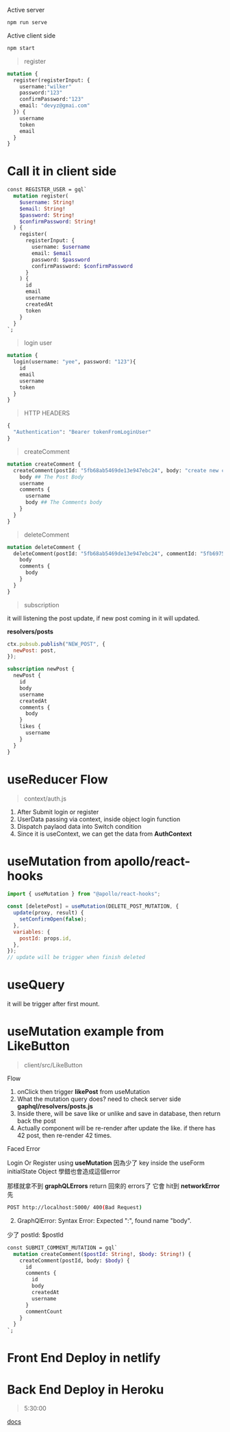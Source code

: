 Active server

```bash
npm run serve
```

Active client side

```bash
npm start
```

> register

```graphql
mutation {
  register(registerInput: {
    username:"wilker"
    password:"123"
    confirmPassword:"123"
    email: "devyz@gmai.com"
  }) {
    username
    token
    email
  }
}
```

# Call it in client side

```graphql
const REGISTER_USER = gql`
  mutation register(
    $username: String!
    $email: String!
    $password: String!
    $confirmPassword: String!
  ) {
    register(
      registerInput: {
        username: $username
        email: $email
        password: $password
        confirmPassword: $confirmPassword
      }
    ) {
      id
      email
      username
      createdAt
      token
    }
  }
`;
```


> login user

```graphql
mutation {
  login(username: "yee", password: "123"){
    id
    email
    username
    token
  }
}
```

> HTTP HEADERS

```graphql
{
  "Authentication": "Bearer tokenFromLoginUser"
}
```

> createComment
```graphql
mutation createComment {
  createComment(postId: "5fb68ab5469de13e947ebc24", body: "create new comment 01") {
    body ## The Post Body
    username
    comments {
      username
      body ## The Comments body
    }
  }
}
```

> deleteComment

```graphql
mutation deleteComment {
  deleteComment(postId: "5fb68ab5469de13e947ebc24", commentId: "5fb69750d43b384408dd8f22") {
    body
    comments {
      body
    }
  }
}
```

> subscription

it will listening the post update, if new post coming in it will updated.

**resolvers/posts**
```javascript
ctx.pubsub.publish("NEW_POST", {
  newPost: post,
});
```

```graphql
subscription newPost {
  newPost {
    id
    body
    username
    createdAt
    comments {
      body
    }
    likes {
      username
    }
  }
}
```

# useReducer Flow

> context/auth.js

1. After Submit login or register
2. UserData passing via context, inside object login function
3. Dispatch paylaod data into Switch condition
4. Since it is useContext, we can get the data from **AuthContext**


# useMutation from apollo/react-hooks

```javascript
import { useMutation } from "@apollo/react-hooks";

const [deletePost] = useMutation(DELETE_POST_MUTATION, {
  update(proxy, result) {
    setConfirmOpen(false);
  },
  variables: {
    postId: props.id,
  },
});
// update will be trigger when finish deleted
```

# useQuery

it will be trigger after first mount.

# useMutation example from LikeButton

> client/src/LikeButton

Flow
1. onClick then trigger **likePost** from useMutation
2. What the mutation query does? need to check server side **gaphql/resolvers/posts.js**
3. Inside there, will be save like or unlike and save in database, then return back the post
4. Actually component will be re-render after update the like. if there has 42 post, then re-render 42 times.


Faced Error

Login Or Register using **useMutation** 因為少了 key inside the useForm initialState Object 學錯也會造成這個error

那樣就拿不到 **graphQLErrors** return 回來的 errors了 它會 hit到 **networkError** 先

```bash
POST http://localhost:5000/ 400(Bad Request)
```

2. GraphQlError: Syntax Error: Expected ":", found name "body".

少了 postId: $postId

```graphql
const SUBMIT_COMMENT_MUTATION = gql`
  mutation createComment($postId: String!, $body: String!) {
    createComment(postId, body: $body) {
      id
      comments {
        id
        body
        createdAt
        username
      }
      commentCount
    }
  }
`;
```

# Front End Deploy in netlify
# Back End Deploy in Heroku

> 5:30:00

[docs](https://www.youtube.com/watch?v=n1mdAPFq2Os&t=10880s)